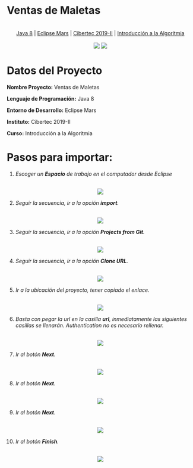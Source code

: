 

 <b><h1>Ventas de Maletas</h1></b>
 <p align="center"><br>
  <a href="#">Java 8</a> |
  <a href="#">Eclipse Mars</a> |
  <a href="#">Cibertec 2019-II</a> |
  <a href="#">Introducción a la Algoritmia</a>
  <br><br>
  <img src="https://raw.githubusercontent.com/josepintado24/CIBERTEC_IA-VentaMaletas/master/Maletas/ScreenShot/Login.jpg ">
  <img src="https://raw.githubusercontent.com/josepintado24/CIBERTEC_IA-VentaMaletas/master/Maletas/ScreenShot/MenuPrincipal.jpg ">
</p>

<h1>Datos del Proyecto</h1>

**Nombre Proyecto:** Ventas de Maletas

**Lenguaje de Programación:** Java 8

**Entorno de Desarrollo:** Eclipse Mars

**Instituto:** Cibertec 2019-II

**Curso:** Introducción a la Algoritmia

# Pasos para importar:
 1. *Escoger un **Espacio** de trabajo en el computador desde Eclipse*
<p align="center"><br>
<img src="https://raw.githubusercontent.com/josepintado24/CIBERTEC_IA-VentaMaletas/master/Maletas/ScreenShot/01WokSpace.jpg "></p>

2. *Seguir la secuencia, ir a la opción **import**.*
<p align="center"><br><img src="https://raw.githubusercontent.com/josepintado24/CIBERTEC_IA-VentaMaletas/master/Maletas/ScreenShot/02Import.jpg "></p>

3. *Seguir la secuencia, ir a la opción **Projects from Git**.*

<p align="center"><br><img src="https://raw.githubusercontent.com/josepintado24/CIBERTEC_IA-VentaMaletas/master/Maletas/ScreenShot/03ProjectsGit.jpg "></p>

4. *Seguir la secuencia, ir a la opción **Clone URL**.*

<p align="center"><br><img src="https://raw.githubusercontent.com/josepintado24/CIBERTEC_IA-VentaMaletas/master/Maletas/ScreenShot/04CloneURL.jpg "></p>

5. *Ir a la ubicación del proyecto, tener copiado el enlace.*

<p align="center"><br><img src="https://raw.githubusercontent.com/josepintado24/CIBERTEC_IA-VentaMaletas/master/Maletas/ScreenShot/04_1CopyURL.jpg "></p>

6. *Basta con pegar la url en la casilla **url**, inmediatamente las siguientes casillas se llenarán. Authentication no es necesario rellenar.*

<p align="center"><br><img src="https://raw.githubusercontent.com/josepintado24/CIBERTEC_IA-VentaMaletas/master/Maletas/ScreenShot/05PasteURL.jpg "></p>

7. *Ir al botón **Next**.*

<p align="center"><br><img src="https://raw.githubusercontent.com/josepintado24/CIBERTEC_IA-VentaMaletas/master/Maletas/ScreenShot/06Nex01.jpg "></p>

8. *Ir al botón **Next**.*

<p align="center"><br><img src="https://raw.githubusercontent.com/josepintado24/CIBERTEC_IA-VentaMaletas/master/Maletas/ScreenShot/07Nex02.jpg "></p>

9. *Ir al botón **Next**.*

<p align="center"><br><img src="https://raw.githubusercontent.com/josepintado24/CIBERTEC_IA-VentaMaletas/master/Maletas/ScreenShot/08Nex03.jpg "></p>

10. *Ir al botón **Finish**.*

<p align="center"><br><img src="https://raw.githubusercontent.com/josepintado24/CIBERTEC_IA-VentaMaletas/master/Maletas/ScreenShot/09Finish.jpg "></p>


